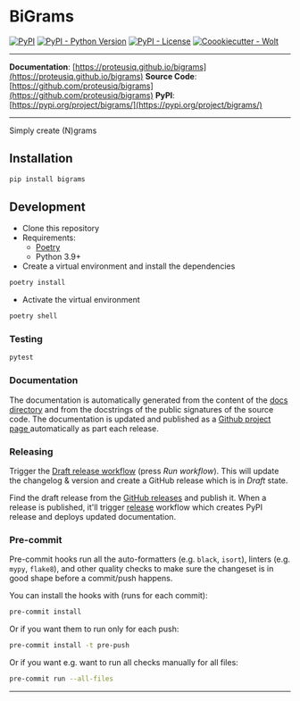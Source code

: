 # BiGrams

[![PyPI](https://img.shields.io/pypi/v/bigrams?style=flat-square)](https://pypi.python.org/pypi/bigrams/)
[![PyPI - Python Version](https://img.shields.io/pypi/pyversions/bigrams?style=flat-square)](https://pypi.python.org/pypi/bigrams/)
[![PyPI - License](https://img.shields.io/pypi/l/bigrams?style=flat-square)](https://pypi.python.org/pypi/bigrams/)
[![Coookiecutter - Wolt](https://img.shields.io/badge/cookiecutter-Wolt-00c2e8?style=flat-square&logo=cookiecutter&logoColor=D4AA00&link=https://github.com/woltapp/wolt-python-package-cookiecutter)](https://github.com/woltapp/wolt-python-package-cookiecutter)


---

**Documentation**: [https://proteusiq.github.io/bigrams](https://proteusiq.github.io/bigrams)
**Source Code**: [https://github.com/proteusiq/bigrams](https://github.com/proteusiq/bigrams)
**PyPI**: [https://pypi.org/project/bigrams/](https://pypi.org/project/bigrams/)

---

Simply create (N)grams

## Installation

```sh
pip install bigrams
```

## Development

* Clone this repository
* Requirements:
  * [Poetry](https://python-poetry.org/)
  * Python 3.9+
* Create a virtual environment and install the dependencies

```sh
poetry install
```

* Activate the virtual environment

```sh
poetry shell
```

### Testing

```sh
pytest
```

### Documentation

The documentation is automatically generated from the content of the [docs directory](./docs) and from the docstrings
 of the public signatures of the source code. The documentation is updated and published as a [Github project page
 ](https://pages.github.com/) automatically as part each release.

### Releasing

Trigger the [Draft release workflow](https://github.com/proteusiq/bigrams/actions/workflows/draft_release.yml)
(press _Run workflow_). This will update the changelog & version and create a GitHub release which is in _Draft_ state.

Find the draft release from the
[GitHub releases](https://github.com/proteusiq/bigrams/releases) and publish it. When
 a release is published, it'll trigger [release](https://github.com/proteusiq/bigrams/blob/master/.github/workflows/release.yml) workflow which creates PyPI
 release and deploys updated documentation.

### Pre-commit

Pre-commit hooks run all the auto-formatters (e.g. `black`, `isort`), linters (e.g. `mypy`, `flake8`), and other quality
 checks to make sure the changeset is in good shape before a commit/push happens.

You can install the hooks with (runs for each commit):

```sh
pre-commit install
```

Or if you want them to run only for each push:

```sh
pre-commit install -t pre-push
```

Or if you want e.g. want to run all checks manually for all files:

```sh
pre-commit run --all-files
```

---

